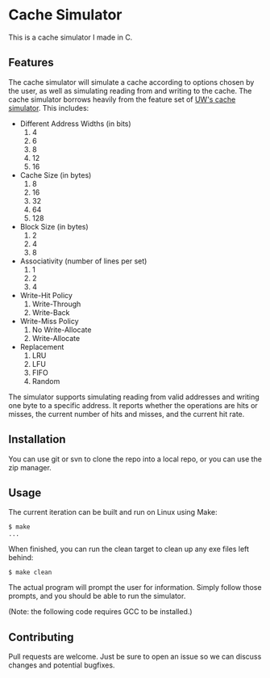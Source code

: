 # Cache Simulator

This is a cache simulator I made in C.

## Features

The cache simulator will simulate a cache according to options chosen by the user,
as well as simulating reading from and writing to the cache. The cache simulator
borrows heavily from the feature set of [UW's cache simulator](https://courses.cs.washington.edu/courses/cse351/cachesim/). This includes:

* Different Address Widths (in bits)
    1. 4
    2. 6
    3. 8
    4. 12
    5. 16
* Cache Size (in bytes)
    1. 8
    2. 16
    3. 32
    4. 64
    5. 128
* Block Size (in bytes)
    1. 2
    2. 4
    3. 8
* Associativity (number of lines per set)
    1. 1
    2. 2
    3. 4
* Write-Hit Policy
    1. Write-Through
    2. Write-Back
* Write-Miss Policy
    1. No Write-Allocate
    2. Write-Allocate
* Replacement
    1. LRU
    2. LFU
    3. FIFO
    4. Random

The simulator supports simulating reading from valid addresses and writing one byte
to a specific address. It reports whether the operations are hits or misses, the
current number of hits and misses, and the current hit rate.

## Installation
You can use git or svn to clone the repo into a local repo, or you can use the zip manager.

## Usage
The current iteration can be built and run on Linux using Make:
```
$ make
...
```
When finished, you can run the clean target to clean up any exe files left behind:
```
$ make clean
```
The actual program will prompt the user for information. Simply follow those prompts,
and you should be able to run the simulator.

(Note: the following code requires GCC to be installed.)

## Contributing
Pull requests are welcome. Just be sure to open an issue so we can discuss changes and
potential bugfixes.

